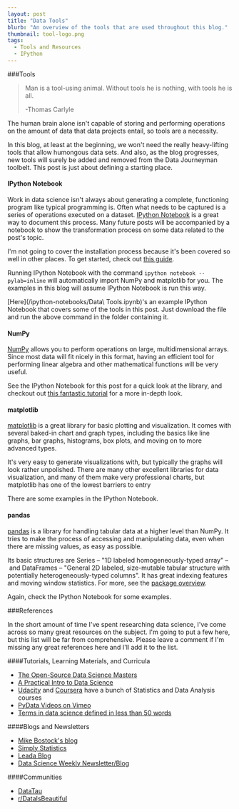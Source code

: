 ```yaml
---
layout: post
title: "Data Tools"
blurb: "An overview of the tools that are used throughout this blog."
thumbnail: tool-logo.png
tags: 
  - Tools and Resources
  - IPython
---
```


###Tools

>Man is a tool-using animal. Without tools he is nothing, with tools he is all.
>
>-Thomas Carlyle

The human brain alone isn't capable of storing and performing operations on the amount of data that data projects entail, so tools are a necessity. 

In this blog, at least at the beginning, we won't need the really heavy-lifting tools that allow humongous data sets. And also, as the blog progresses, new tools will surely be added and removed from the Data Journeyman toolbelt. This post is just about defining a starting place.

#### IPython Notebook

Work in data science isn't always about generating a complete, functioning program like typical programming is. Often what needs to be captured is a series of operations executed on a dataset. [IPython Notebook](http://ipython.org/notebook.html) is a great way to document this process. Many future posts will be accompanied by a notebook to show the transformation process on some data related to the post's topic. 

I'm not going to cover the installation process because it's been covered so well in other places. To get started, check out [this guide](http://ipython.org/ipython-doc/2/install/install.html).

Running IPython Notebook with the command `ipython notebook --pylab=inline` will automatically import NumPy and matplotlib for you. The examples in this blog will assume IPython Notebook is run this way.

[Here](/ipython-notebooks/Data\ Tools.ipynb)'s an example IPython Notebook that covers some of the tools in this post. Just download the file and run the above command in the folder containing it.

#### NumPy

[NumPy](http://www.numpy.org/) allows you to perform operations on large, multidimensional arrays. Since most data will fit nicely in this format, having an efficient tool for performing linear algebra and other mathematical functions will be very useful.

See the IPython Notebook for this post for a quick look at the library, and checkout out [this fantastic tutorial](http://wiki.scipy.org/Tentative_NumPy_Tutorial#head-6a1bc005bd80e1b19f812e1e64e0d25d50f99fe2) for a more in-depth look.

#### matplotlib

[matplotlib](http://matplotlib.org/) is a great library for basic plotting and visualization. It comes with several baked-in chart and graph types, including the basics like line graphs, bar graphs, histograms, box plots, and moving on to more advanced types. 

It's very easy to generate visualizations with, but typically the graphs will look rather unpolished. There are many other excellent libraries for data visualization, and many of them make very professional charts, but matplotlib has one of the lowest barriers to entry

There are some examples in the IPython Notebook.

#### pandas

[pandas](https://pypi.python.org/pypi/pandas) is a library for handling tabular data at a higher level than NumPy. It tries to make the process of accessing and manipulating data, even when there are missing values, as easy as possible. 

Its basic structures are Series – "1D labeled homogeneously-typed array" – and DataFrames – "General 2D labeled, size-mutable tabular structure with potentially heterogeneously-typed columns". It has great indexing features and moving window statistics. For more, see the [package overview](http://pandas.pydata.org/pandas-docs/stable/overview.html).

Again, check the IPython Notebook for some examples.

###References

In the short amount of time I've spent researching data science, I've come across so many great resources on the subject. I'm going to put a few here, but this list will be far from comprehensive. Please leave a comment if I'm missing any great references here and I'll add it to the list.

####Tutorials, Learning Materials, and Curricula

- [The Open-Source Data Science Masters](http://datasciencemasters.org/)
- [A Practical Intro to Data Science](http://www.zipfianacademy.com/blog/post/46864003608/a-practical-intro-to-data-science)
- [Udacity](https://www.udacity.com/courses#!/data-science) and [Coursera](https://www.coursera.org/courses?orderby=upcoming&cats=stats) have a bunch of Statistics and Data Analysis courses
- [PyData Videos on Vimeo](http://vimeo.com/pydata/videos)
- [Terms in data science defined in less than 50 words](https://github.com/rasbt/pattern_classification/blob/master/resources/data_glossary.md)

####Blogs and Newsletters

- [Mike Bostock's blog](http://bost.ocks.org/mike/)
- [Simply Statistics](http://simplystatistics.org/)
- [Leada Blog](http://blog.teamleada.com/)
- [Data Science Weekly Newsletter/Blog](http://www.datascienceweekly.org/)

####Communities

- [DataTau](http://www.datatau.com/)
- [r/DataIsBeautiful](http://www.reddit.com/r/dataisbeautiful)
